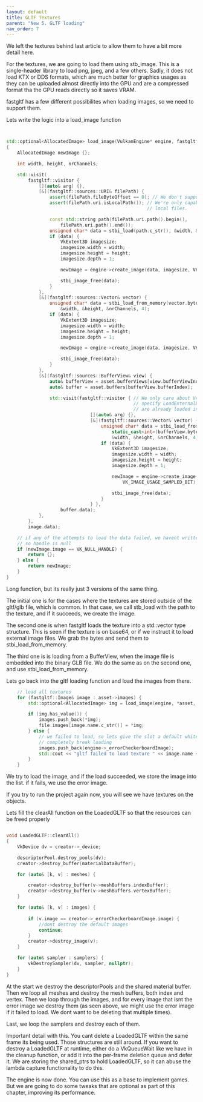 ```yaml
---
layout: default
title: GLTF Textures
parent: "New 5. GLTF loading"
nav_order: 7
---
```


We left the textures behind last article to allow them to have a bit more detail here.

For the textures, we are going to load them using stb_image. This is a single-header library to load png, jpeg, and a few others. Sadly, it does not load KTX or DDS formats, which are much better for graphics usages as they can be uploaded almost directly into the GPU and are a compressed format tha the GPU reads directly so it saves VRAM.

fastgltf has a few different possibilites when loading images, so we need to support them. 

Lets write the logic into a load_image function

```cpp


std::optional<AllocatedImage> load_image(VulkanEngine* engine, fastgltf::Asset& asset, fastgltf::Image& image)
{
    AllocatedImage newImage {};

    int width, height, nrChannels;

    std::visit(
        fastgltf::visitor {
            [](auto& arg) {},
            [&](fastgltf::sources::URI& filePath) {
                assert(filePath.fileByteOffset == 0); // We don't support offsets with stbi.
                assert(filePath.uri.isLocalPath()); // We're only capable of loading
                                                    // local files.

                const std::string path(filePath.uri.path().begin(),
                    filePath.uri.path().end()); 
                unsigned char* data = stbi_load(path.c_str(), &width, &height, &nrChannels, 4);
                if (data) {
                    VkExtent3D imagesize;
                    imagesize.width = width;
                    imagesize.height = height;
                    imagesize.depth = 1;

                    newImage = engine->create_image(data, imagesize, VK_FORMAT_R8G8B8A8_UNORM, VK_IMAGE_USAGE_SAMPLED_BIT);

                    stbi_image_free(data);
                }
            },
            [&](fastgltf::sources::Vector& vector) {
                unsigned char* data = stbi_load_from_memory(vector.bytes.data(), static_cast<int>(vector.bytes.size()),
                    &width, &height, &nrChannels, 4);
                if (data) {
                    VkExtent3D imagesize;
                    imagesize.width = width;
                    imagesize.height = height;
                    imagesize.depth = 1;

                    newImage = engine->create_image(data, imagesize, VK_FORMAT_R8G8B8A8_UNORM, VK_IMAGE_USAGE_SAMPLED_BIT);

                    stbi_image_free(data);
                }
            },
            [&](fastgltf::sources::BufferView& view) {
                auto& bufferView = asset.bufferViews[view.bufferViewIndex];
                auto& buffer = asset.buffers[bufferView.bufferIndex];

                std::visit(fastgltf::visitor { // We only care about VectorWithMime here, because we
                                               // specify LoadExternalBuffers, meaning all buffers
                                               // are already loaded into a vector.
                               [](auto& arg) {},
                               [&](fastgltf::sources::Vector& vector) {
                                   unsigned char* data = stbi_load_from_memory(vector.bytes.data() + bufferView.byteOffset,
                                       static_cast<int>(bufferView.byteLength),
                                       &width, &height, &nrChannels, 4);
                                   if (data) {
                                       VkExtent3D imagesize;
                                       imagesize.width = width;
                                       imagesize.height = height;
                                       imagesize.depth = 1;

                                       newImage = engine->create_image(data, imagesize, VK_FORMAT_R8G8B8A8_UNORM,
                                           VK_IMAGE_USAGE_SAMPLED_BIT);

                                       stbi_image_free(data);
                                   }
                               } },
                    buffer.data);
            },
        },
        image.data);

    // if any of the attempts to load the data failed, we havent written the image
    // so handle is null
    if (newImage.image == VK_NULL_HANDLE) {
        return {};
    } else {
        return newImage;
    }
}


```

Long function, but its really just 3 versions of the same thing.

The initial one is for the cases where the textures are stored outside of the gltf/glb file, which is common. In that case, we call stb_load with the path to the texture, and if it succeeds, we create the image.

The second one is when fastgltf loads the texture into a std::vector type structure. This is seen if the texture is on base64, or if we instruct it to load  external image files. We grab the bytes and send them to stbi_load_from_memory. 

The third one is is loading from a BufferView, when the image file is embedded into the binary GLB file. We do the same as on the second one, and use stbi_load_from_memory.

Lets go back into the gltf loading function and load the images from there.

```cpp
    // load all textures
    for (fastgltf::Image& image : asset->images) {
        std::optional<AllocatedImage> img = load_image(engine, *asset, image);

        if (img.has_value()) {
            images.push_back(*img);
            file.images[image.name.c_str()] = *img;
        } else {
            // we failed to load, so lets give the slot a default white texture to not
            // completely break loading
            images.push_back(engine->_errorCheckerboardImage);
            std::cout << "gltf failed to load texture " << image.name << std::endl;
        }
    }
```

We try to load the image, and if the load succeeded, we store the image into the list. if it fails, we use the error image.

If you try to run the project again now, you will see we have textures on the objects.

Lets fill the clearAll function on the LoadedGLTF so that the resources can be freed properly

```cpp

void LoadedGLTF::clearAll()
{
    VkDevice dv = creator->_device;

    descriptorPool.destroy_pools(dv);
    creator->destroy_buffer(materialDataBuffer);

    for (auto& [k, v] : meshes) {

		creator->destroy_buffer(v->meshBuffers.indexBuffer);
		creator->destroy_buffer(v->meshBuffers.vertexBuffer);
    }

    for (auto& [k, v] : images) {
        
        if (v.image == creator->_errorCheckerboardImage.image) {
            //dont destroy the default images
            continue;
        }
        creator->destroy_image(v);
    }

	for (auto& sampler : samplers) {
		vkDestroySampler(dv, sampler, nullptr);
    }
}
```

At the start we destroy the descriptorPools and the shared material buffer. Then we loop all meshes and destroy the mesh buffers, both index and vertex. Then we loop through the images, and for every image that isnt the error image we destroy them (as seen above, we might use the error image if it failed to load. We dont want to be deleting that multiple times).

Last, we loop the samplers and destroy each of them. 

Important detail with this. You cant delete a LoadedGLTF within the same frame its being used. Those structures are still around. If you want to destroy a LoadedGLTF at runtime, either do a VkQueueWait like we have in the cleanup function, or add it into the per-frame deletion queue and defer it. We are storing the shared_ptrs to hold LoadedGLTF, so it can abuse the lambda capture functionality to do this.

The engine is now done. You can use this as a base to implement games. But we are going to do some tweaks that are optional as part of this chapter, improving its performance.

